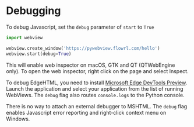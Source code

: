# Debugging

To debug Javascript, set the `debug` parameter of `start` to `True`

``` python
import webview

webview.create_window('https://pywebview.flowrl.com/hello')
webview.start(debug=True)
```

This will enable web inspector on macOS, GTK and QT (QTWebEngine only). To open the web inspector, right click on the page and select Inspect.

To debug EdgeHTML, you need to install [Microsoft Edge DevTools Preview](https://www.microsoft.com/en-us/p/microsoft-edge-devtools-preview/9mzbfrmz0mnj). Launch the application and select your application from the list of running WebViews. The `debug` flag also routes `console.logs` to the Python console.

There is no way to attach an external debugger to MSHTML. The `debug` flag enables Javascript error reporting and right-click context menu on Windows.

